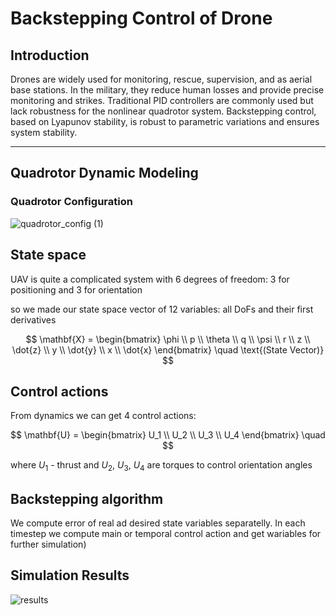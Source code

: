 # Backstepping Control of Drone

## Introduction
Drones are widely used for monitoring, rescue, supervision, and as aerial base stations. In the military, they reduce human losses and provide precise monitoring and strikes. Traditional PID controllers are commonly used but lack robustness for the nonlinear quadrotor system. Backstepping control, based on Lyapunov stability, is robust to parametric variations and ensures system stability.

---

## Quadrotor Dynamic Modeling

### Quadrotor Configuration
![quadrotor_config (1)](https://github.com/user-attachments/assets/5adbeafc-5d8f-46b1-a386-38cfcd622d14)

## State space

UAV is quite a complicated system with 6 degrees of freedom: 3 for positioning and 3 for orientation

so we made our state space vector of 12 variables: all DoFs and their first derivatives

$$
\mathbf{X} = 
\begin{bmatrix}
\phi \\ 
p \\ 
\theta \\ 
q \\ 
\psi \\ 
r \\ 
z \\ 
\dot{z} \\ 
y \\ 
\dot{y} \\ 
x \\ 
\dot{x}
\end{bmatrix}
\quad
\text{(State Vector)}
$$

## Control actions

From dynamics we can get 4 control actions:

$$
\mathbf{U} = 
\begin{bmatrix}
U_1 \\ 
U_2 \\ 
U_3 \\ 
U_4
\end{bmatrix}
\quad
$$

where $U_1$ - thrust and $U_2$, $U_3$, $U_4$ are torques to control orientation angles



## Backstepping algorithm
We compute error of real ad desired state variables separatelly. In each timestep we compute main or temporal control action and get wariables for further simulation)


## Simulation Results
![results]()
